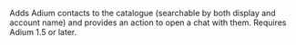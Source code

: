 Adds Adium contacts to the catalogue (searchable by both display and account name) and provides an action to open a chat with them. Requires Adium 1.5 or later.

